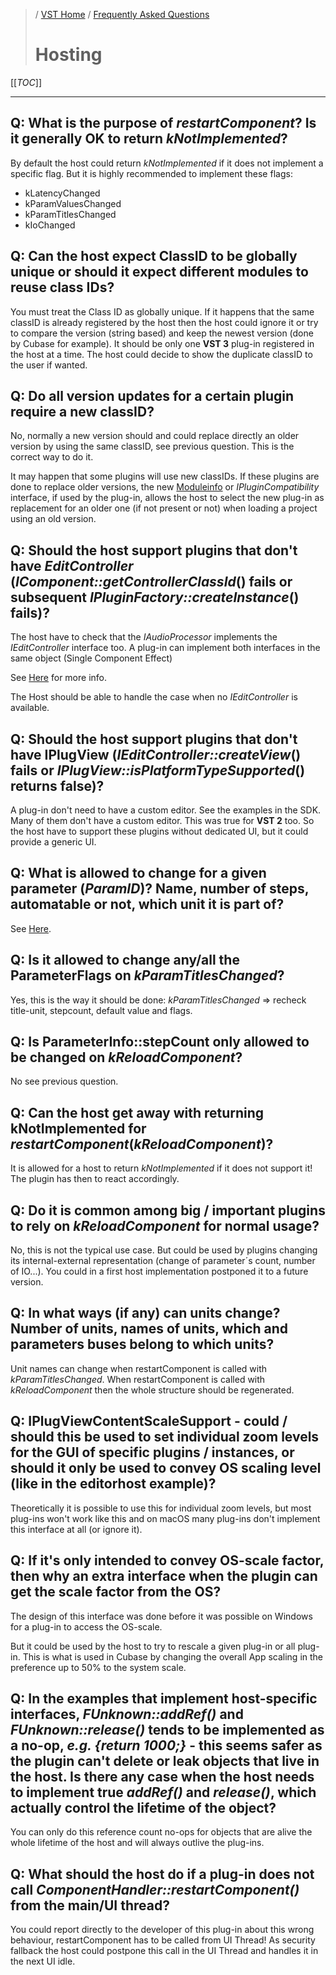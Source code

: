 >/ [VST Home](../) / [Frequently Asked Questions](Index.md)
>
># Hosting

[[_TOC_]]

---

## Q: What is the purpose of *restartComponent*? Is it generally OK to return *kNotImplemented*?

By default the host could return *kNotImplemented* if it does not implement a specific flag. But it is highly recommended to implement these flags:

- kLatencyChanged
- kParamValuesChanged
- kParamTitlesChanged
- kIoChanged

## Q: Can the host expect ClassID to be globally unique or should it expect different modules to reuse class IDs?

You must treat the Class ID as globally unique.
If it happens that the same classID is already registered by the host then the host could ignore it or try to compare the version (string based) and keep the newest version (done by Cubase for example). It should be only one **VST 3** plug-in registered in the host at a time. The host could decide to show the duplicate classID to the user if wanted.

## Q: Do all version updates for a certain plugin require a new classID?

No, normally a new version should and could replace directly an older version by using the same classID, see previous question. This is the correct way to do it.

It may happen that some plugins will use new classIDs. If these plugins are done to replace older versions, the new [Moduleinfo](../Technical+Documentation/VST+Module+Architecture/ModuleInfo-JSON.md) or *IPluginCompatibility* interface, if used by the plug-in, allows the host to select the new plug-in as replacement for an older one (if not present or not) when loading a project using an old version.

## Q: Should the host support plugins that don't have *EditController* (*IComponent::getControllerClassId*() fails or subsequent *IPluginFactory::createInstance*() fails)?

The host have to check that the *IAudioProcessor* implements the *IEditController* interface too. A plug-in can implement both interfaces in the same object (Single Component Effect)

See [Here](../Technical+Documentation/API+Documentation/Index.md#creation-and-initialization-from-host-point-of-view) for more info.

The Host should be able to handle the case when no *IEditController* is available.

## Q: Should the host support plugins that don't have IPlugView (*IEditController::createView*() fails or *IPlugView::isPlatformTypeSupported*() returns false)?

A plug-in don't need to have a custom editor. See the examples in the SDK. Many of them don't have a custom editor. This was true for **VST 2** too. So the host have to support these plugins without dedicated UI, but it could provide a generic UI.

## Q: What is allowed to change for a given parameter (*ParamID*)? Name, number of steps, automatable or not, which unit it is part of?

See [Here](../Technical+Documentation/Parameters+Automation/Index.md#parameter-titles-default-values-or-flags-have-changed).

## Q: Is it allowed to change any/all the ParameterFlags on *kParamTitlesChanged*?

Yes, this is the way it should be done: *kParamTitlesChanged* => recheck title-unit, stepcount, default value and flags.

## Q: Is ParameterInfo::stepCount only allowed to be changed on *kReloadComponent*?

No see previous question.

## Q: Can the host get away with returning kNotImplemented for *restartComponent*(*kReloadComponent*)?

It is allowed for a host to return *kNotImplemented* if it does not support it! The plugin has then to react accordingly.

## Q: Do it is common among big / important plugins to rely on *kReloadComponent* for normal usage?

No, this is not the typical use case. But could be used by plugins changing its internal-external representation (change of parameter´s count, number of IO...). You could in a first host implementation postponed it to a future version.

## Q: In what ways (if any) can units change? Number of units, names of units, which and parameters buses belong to which units?

Unit names can change when restartComponent is called with *kParamTitlesChanged*.
When restartComponent is called with *kReloadComponent* then the whole structure should be regenerated.

## Q: IPlugViewContentScaleSupport - could / should this be used to set individual zoom levels for the GUI of specific plugins / instances, or should it only be used to convey OS scaling level (like in the editorhost example)?

Theoretically it is possible to use this for individual zoom levels, but most plug-ins won't work like this and on macOS many plug-ins don't implement this interface at all (or ignore it).

## Q: If it's only intended to convey OS-scale factor, then why an extra interface when the plugin can get the scale factor from the OS?

The design of this interface was done before it was possible on Windows for a plug-in to access the OS-scale.

But it could be used by the host to try to rescale a given plug-in or all plug-in. This is what is used in Cubase by changing the overall App scaling in the preference up to 50% to the system scale.

## Q: In the examples that implement host-specific interfaces, _FUnknown::addRef()_ and _FUnknown::release()_ tends to be implemented as a no-op, _e.g. {return 1000;}_ - this seems safer as the plugin can't delete or leak objects that live in the host. Is there any case when the host needs to implement true _addRef()_ and _release()_, which actually control the lifetime of the object?

You can only do this reference count no-ops for objects that are alive the whole lifetime of the host and will always outlive the plug-ins.

## Q: What should the host do if a plug-in does not call _ComponentHandler::restartComponent()_ from the main/UI thread?

You could report directly to the developer of this plug-in about this wrong behaviour, restartComponent has to be called from UI Thread! As security fallback the host could postpone this call in the UI Thread and handles it in the next UI idle.
